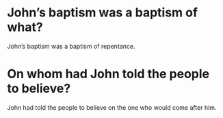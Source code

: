 # John’s baptism was a baptism of what?

John’s baptism was a baptism of repentance.

# On whom had John told the people to believe?

John had told the people to believe on the one who would come after him.
